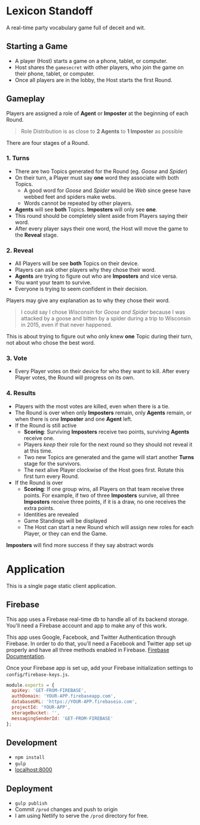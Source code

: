 # Lexicon Standoff
A real-time party vocabulary game full of deceit and wit.

## Starting a Game
- A player (Host) starts a game on a phone, tablet, or computer.
- Host shares the `gamesecret` with other players, who join the game on their phone, tablet, or computer.
- Once all players are in the lobby, the Host starts the first Round.

## Gameplay
Players are assigned a role of **Agent** or **Imposter** at the beginning of each Round.

> Role Distribution is as close to **2 Agents** to **1 Imposter** as possible

There are four stages of a Round.

### 1. Turns
  - There are two Topics generated for the Round (eg. _Goose_ and _Spider_)
  - On their turn, a Player must say **one** word they associate with both Topics.
    - A good word for _Goose_ and _Spider_ would be _Web_ since geese have webbed feet and spiders make webs.
    - Words cannot be repeated by other players.
  - **Agents** will see **both** Topics. **Imposters** will only see **one**.
  - This round should be completely silent aside from Players saying their word.
  - After every player says their one word, the Host will move the game to the **Reveal** stage.

### 2. Reveal
  - All Players will be see **both** Topics on their device.
  - Players can ask other players why they chose their word.
  - **Agents** are trying to figure out who are **Imposters** and vice versa.
  - You want your team to survive.
  - Everyone is trying to seem confident in their decision.

Players may give any explanation as to why they chose their word. 

> I could say I chose _Wisconsin_ for _Goose and Spider_ because I was attacked by a goose and bitten by a spider during a trip to Wisconsin in 2015, even if that never happened.

This is about trying to figure out who only knew **one** Topic during their turn, not about who chose the best word.


### 3. Vote
  - Every Player votes on their device for who they want to kill. After every Player votes, the Round will progress on its own.

### 4. Results
  - Players with the most votes are killed, even when there is a tie.
  - The Round is over when only **Imposters** remain, only **Agents** remain, or when there is one **Imposter** and one **Agent** left.
  - If the Round is still active
    - **Scoring**: Surviving **Imposters**  receive two points, surviving **Agents** receive one.
    - Players _keep_ their role for the next round so they should not reveal it at this time.
    - Two new Topics are generated and the game will start another **Turns** stage for the survivors.
    - The next alive Player clockwise of the Host goes first. Rotate this first turn every Round.
  - If the Round is over
    - **Scoring**: If one group wins, all Players on that team receive three points. For example, if two of three **Imposters** survive, all three **Imposters** receive three points, if it is a draw, no one receives the extra points.
    - Identities are revealed
    - Game Standings will be displayed
    - The Host can start a new Round which will assign new roles for each Player, or they can end the Game.

**Imposters** will find more success if they say abstract words


# Application
This is a single page static client application.

## Firebase
This app uses a Firebase real-time db to handle all of its backend storage. You'll need a Firebase account and app to make any of this work.

This app uses Google, Facebook, and Twitter Authentication through Firebase. In order to do that, you'll need a Facebook and Twitter app set up properly and have all three methods enabled in Firebase. [Firebase Documentation](https://firebase.google.com/docs/auth/web/start).

Once your Firebase app is set up, add your Firebase initialization settings to `config/firebase-keys.js`.

```js
module.exports = {
  apiKey: 'GET-FROM-FIREBASE',
  authDomain: 'YOUR-APP.firebaseapp.com',
  databaseURL: 'https://YOUR-APP.firebaseio.com',
  projectId: 'YOUR-APP',
  storageBucket: '',
  messagingSenderId: 'GET-FROM-FIREBASE'
};
```

## Development
- `npm install`
- `gulp`
- [localhost:8000](http://localhost:8000)

## Deployment
- `gulp publish`
- Commit `/prod` changes and push to origin
- I am using Netlify to serve the `/prod` directory for free.
